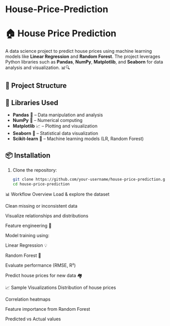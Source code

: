# House-Price-Prediction
# 🏠 House Price Prediction

A data science project to predict house prices using machine learning models like **Linear Regression** and **Random Forest**. The project leverages Python libraries such as **Pandas**, **NumPy**, **Matplotlib**, and **Seaborn** for data analysis and visualization. 📊🔍


## 📁 Project Structure

## 🧰 Libraries Used

- **Pandas** 🐼 – Data manipulation and analysis  
- **NumPy** 🔢 – Numerical computing  
- **Matplotlib** 📈 – Plotting and visualization  
- **Seaborn** 🎨 – Statistical data visualization  
- **Scikit-learn** 🤖 – Machine learning models (LR, Random Forest)


## 📦 Installation

1. Clone the repository:
   ```bash
   git clone https://github.com/your-username/house-price-prediction.git
   cd house-price-prediction
📊 Workflow Overview
Load & explore the dataset

Clean missing or inconsistent data

Visualize relationships and distributions

Feature engineering 🔧

Model training using:

Linear Regression 💡

Random Forest 🌲

Evaluate performance (RMSE, R²)

Predict house prices for new data 🏘️

📈 Sample Visualizations
Distribution of house prices

Correlation heatmaps

Feature importance from Random Forest

Predicted vs Actual values
